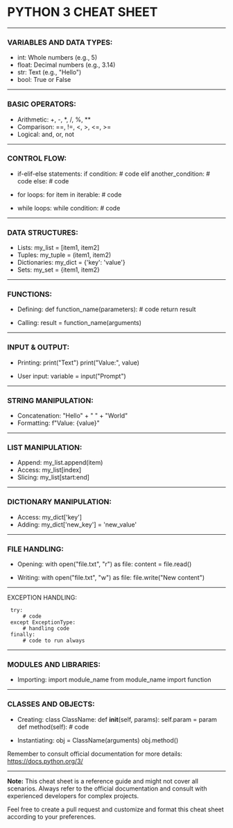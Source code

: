 # PYTHON 3 CHEAT SHEET

---
### VARIABLES AND DATA TYPES:
   - int: Whole numbers (e.g., 5)
   - float: Decimal numbers (e.g., 3.14)
   - str: Text (e.g., "Hello")
   - bool: True or False

---
### BASIC OPERATORS:
   - Arithmetic: +, -, *, /, %, **
   - Comparison: ==, !=, <, >, <=, >=
   - Logical: and, or, not

---
### CONTROL FLOW:
   - if-elif-else statements:
     if condition:
         # code
     elif another_condition:
         # code
     else:
         # code

   - for loops:
     for item in iterable:
         # code

   - while loops:
     while condition:
         # code

---
### DATA STRUCTURES:
   - Lists: my_list = [item1, item2]
   - Tuples: my_tuple = (item1, item2)
   - Dictionaries: my_dict = {'key': 'value'}
   - Sets: my_set = {item1, item2}

---
### FUNCTIONS:
   - Defining:
     def function_name(parameters):
         # code
         return result

   - Calling:
     result = function_name(arguments)

---
### INPUT & OUTPUT:
   - Printing:
     print("Text")
     print("Value:", value)

   - User input:
     variable = input("Prompt")

---
### STRING MANIPULATION:
   - Concatenation: "Hello" + " " + "World"
   - Formatting: f"Value: {value}"

---
### LIST MANIPULATION:
   - Append: my_list.append(item)
   - Access: my_list[index]
   - Slicing: my_list[start:end]

---
### DICTIONARY MANIPULATION:
   - Access: my_dict['key']
   - Adding: my_dict['new_key'] = 'new_value'

---
### FILE HANDLING:
   - Opening:
      with open("file.txt", "r") as file:
          content = file.read()

   - Writing:
      with open("file.txt", "w") as file:
          file.write("New content")

---
EXCEPTION HANDLING:
   ```
    try:
        # code
    except ExceptionType:
        # handling code
    finally:
        # code to run always
   ```

---
### MODULES AND LIBRARIES:
   - Importing:
      import module_name
      from module_name import function

---
### CLASSES AND OBJECTS:
   - Creating:
      class ClassName:
          def __init__(self, params):
              self.param = param
          def method(self):
              # code

   - Instantiating:
      obj = ClassName(arguments)
      obj.method()

Remember to consult official documentation for more details: https://docs.python.org/3/

---
**Note:** This cheat sheet is a reference guide and might not cover all scenarios. Always refer to the official documentation and consult with experienced developers for complex projects.

Feel free to create a pull request and customize and format this cheat sheet according to your preferences.

